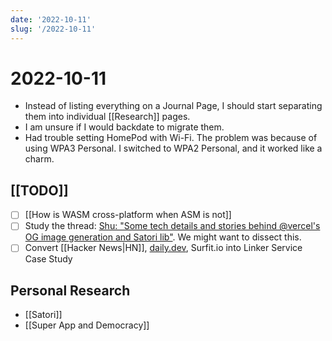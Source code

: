 ```yaml
---
date: '2022-10-11'
slug: '/2022-10-11'
---
```


# 2022-10-11

- Instead of listing everything on a Journal Page, I should start separating them into individual [[Research]] pages.
- I am unsure if I would backdate to migrate them.
- Had trouble setting HomePod with Wi-Fi. The problem was because of using WPA3 Personal. I switched to WPA2 Personal, and it worked like a charm.

## [[TODO]]

- [ ] [[How is WASM cross-platform when ASM is not]]
- [ ] Study the thread: [Shu: "Some tech details and stories behind @vercel's OG image generation and Satori lib"](https://twitter.com/shuding_/status/1579607964549513217). We might want to dissect this.
- [ ] Convert [[Hacker News|HN]], [daily.dev](https://app.daily.dev/), Surfit.io into Linker Service Case Study

## Personal Research

- [[Satori]]
- [[Super App and Democracy]]
